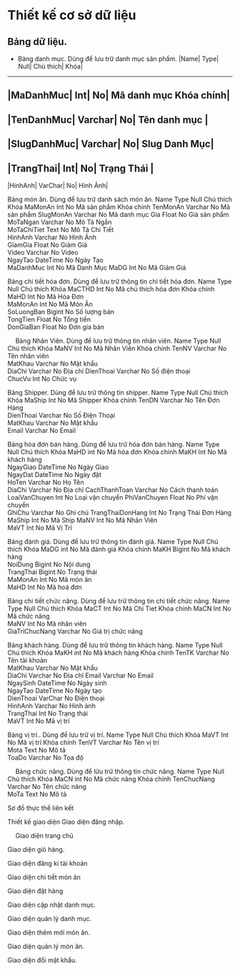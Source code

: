 # Thiết kế cơ sở dữ liệu 
## Bảng dữ liệu.
* Bảng danh mục.
    Dùng để lưu trữ danh mục sản phẩm.
|Name|	Type|	Null|	Chú thích|	Khóa|
----------------------------------------------
|MaDanhMuc|	Int|	No|	Mã danh mục	Khóa chính|
----------------------------------------------
|TenDanhMuc|	Varchar|	No|	Tên danh mục	|
----------------------------------------------
|SlugDanhMuc|	Varchar|	No|	Slug Danh Mục|
----------------------------------------------	
|TrangThai|	Int|	No|	Trạng Thái	|
----------------------------------------------
|HinhAnh|	VarChar|	No|	Hình Ảnh|	

Bảng món ăn.
Dùng để lưu trữ danh sách món ăn.
Name	Type	Null	Chú thích	Khóa
MaMonAn	Int	No	Mã sản phẩm	Khóa chính
TenMonAn	Varchar	No	Mã sản phẩm	
SlugMonAn	Varchar	No	Mã danh mục	
Gia	Float	No	Giá sản phẩm	
MoTaNgan	Varchar	No	Mô Tả Ngắn	
MoTaChiTiet	Text	No	Mô Tả Chi Tiết	
HinhAnh	Varchar	No	Hình Ảnh	
GiamGia	Float	No	Giảm Giá	
Video	Varchar	No	Video	
NgayTao	DateTime	No	Ngày Tạo	
MaDanhMuc	Int	No	Mã Danh Mục	
MaDG	Int	No	Mã Giảm Giá	

Bảng chi tiết hóa đơn.
Dùng để lưu trữ thông tin chi tiết hóa đơn.
Name	Type	Null	Chú thích	Khóa
MaCTHD	Int	No	Mã chú thích hóa đơn	Khóa chính
MaHD	Int	No	Mã Hóa Đơn	
MaMonAn	Int	No	Mã Món Ăn	
SoLuongBan	Bigint	No	Số lượng bán	
TongTien	Float	No	Tổng tiền	
DonGiaBan	Float	No	Đơn gía bán	

 
Bảng Nhân Viên.
Dùng để lưu trữ thông tin nhân viên.
Name	Type	Null	Chú thích	Khóa
MaNV	Int	No	Mã Nhân Viên	Khóa chính
TenNV	Varchar	No	Tên nhân viên	
MatKhau	Varchar	No	Mật khẩu	
DiaChi	Varchar	No	Địa chỉ	
DienThoai	Varchar	No	Số điện thoại	
ChucVu	Int	No	Chức vụ	

Bảng Shipper.
Dùng để lưu trữ thông tin shipper.
Name	Type	Null	Chú thích	Khóa
MaShip	Int	No	Mã Shipper	Khóa chính
TenDN	Varchar	No	Tên Đơn Hàng	
DienThoai	Varchar	No	Số Điện Thoại	
MatKhau	Varchar	No	Mật khẩu	
Email	Varchar	No	Email	

Bảng hóa đơn bán hàng.
Dùng để lưu trữ hóa đơn bán hàng.
Name	Type	Null	Chú thích	Khóa
MaHD	int	No	Mã hóa đơn	Khóa chính
MaKH	Int	No	Mã khách hàng	
NgayGiao	DateTime	No	Ngày Giao	
NgayDat	DateTime	No	Ngày đặt	
HoTen	Varchar	No	Họ Tên	
DiaChi	Varchar	No	Địa chỉ	
CachThanhToan	Varchar	No	Cách thanh toán	
LoaiVanChuyen	Int	No	Loại vận chuyển	
PhiVanChuyen	Float	No	Phí vận chuyển	
GhiChu	Varchar	No	Ghi chú	
TrangThaiDonHang	Int	No	Trạng Thái Đơn Hàng	
MaShip	Int	No	Mã Ship	
MaNV	Int	No	Mã Nhân Viên	
MaVT	Int	No	Mã Vị Trí	

Bảng đánh giá.
Dùng để lưu trữ thông tin đánh giá.
Name	Type	Null	Chú thích	Khóa
MaDG	int	No	Mã đánh giá	Khóa chính
MaKH	Bigint	No	Mã khách hàng	
NoiDung	Bigint	No	Nội dung	
TrangThai	Bigint	No	Trạng thái	
MaMonAn	Int	No	Mã món ăn	
MaHD	Int	No	Mã hoá đơn	

Bảng chi tiết chức năng.
Dùng để lưu trữ thông tin chi tiết chức năng.
Name	Type	Null	Chú thích	Khóa
MaCT	Int	No	Mã Chi Tiet	Khóa chính
MaCN	Int	No	Mã chức năng	
MaNV	Int	No	Mã nhân viên	
GiaTriChucNang	Varchar	No	Giá trị chức năng	

Bảng khách hàng.
Dùng để lưu trữ thông tin khách hàng.
Name	Type	Null	Chú thích	Khóa
MaKH	int	No	Mã khách hàng	Khóa chính
TenTK	Varchar	No	Tên tài khoản	
MatKhau	Varchar	No	Mật khẩu	
DiaChi	Varchar	No	Địa chỉ	
Email	Varchar	No	Email	
NgaySinh	DateTime	No	Ngày sinh	
NgayTao	DateTime	No	Ngày tạo	
DienThoai	VarChar	No	Điện thoại	
HinhAnh	Varchar	No	Hình ảnh	
TrangThai	Int	No	Trạng thái	
MaVT	Int	No	Mã vị trí	

Bảng vị trí..
Dùng để lưu trữ vị trí.
Name	Type	Null	Chú thích	Khóa
MaVT	Int	No	Mã vị trí	Khóa chính
TenVT	Varchar	No	Tên vị trí	
Mota	Text	No	Mô tả	
ToaDo	Varchar	No	Tọa độ	

 
Bảng chức năng.
Dùng để lữu trữ thông tin chức năng.
Name	Type	Null	Chú thích	Khóa
MaCN	int	No	Mã chức năng	Khóa chính
TenChucNang	Varchar	No	Tên chức năng	
MoTa	Text	No	Mô tả	


Sơ đồ thực thể liên kết
 



Thiết kế giao diện 
Giao diện đăng nhập.
 
 
Giao diện trang chủ
 

Giao diện giỏ hàng.
 
Giao diện đăng kí tài khoản
 
Giao diện chi tiết món ăn
 
Giao diện đặt hàng
 

Giao diện cập nhật danh mục.
 
Giao diện quản lý danh mục.
 
Giao diện thêm mới món ăn.
 

 Giao diện quản lý món ăn.
 
Giao diện đổi mật khẩu.
 

